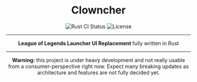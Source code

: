 
<h1 align="center"> Clowncher </h1>

<p align="center">
  <img src="https://github.com/TriedAngle/clowncher/actions/workflows/rust.yml/badge.svg" alt="Rust CI Status">
  <img src="https://img.shields.io/badge/License-Apache%202.0-blue.svg" alt="License">
</p>

-----

<p align="center">
  <strong> League of Legends Launcher UI Replacement </strong> fully written in Rust <br/>
</p>

-----

<p align="center">
  <strong> Warning: </strong> this project is under heavy development and not really usable from a consumer-perspective 
  right now. Expect many breaking updates as architecture and features are not fully decided yet.
</p>
